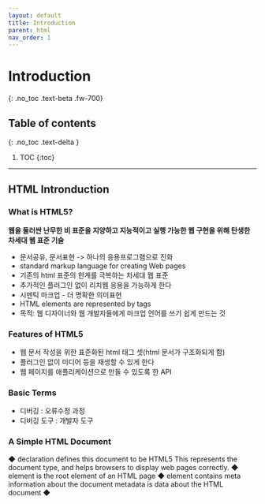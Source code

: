 ```yaml
---
layout: default
title: Introduction
parent: html
nav_order: 1
---
```


# Introduction
{: .no_toc .text-beta .fw-700}

## Table of contents
{: .no_toc .text-delta }

1. TOC
{:toc}

---

## HTML Intronduction

### What is HTML5?
**웹을 둘러싼 난무한 비 표준을 지양하고 지능적이고 실행 가능한 웹 구현을 위해 탄생한 차세대 웹 표준 기술**

* 문서공유, 문서표현 -> 하나의 응용프로그램으로 진화
* standard markup language for creating Web pages
* 기존의 html 표준의 한계를 극복하는 차세대 웹 표준 
* 추가적인 플러그인 없이 리치웹 응용을 가능하게 한다
* 시멘틱 마크업 - 더 명확한 의미표현
* HTML elements are represented by tags
* 목적: 웹 디자이너와 웹 개발자들에게 마크업 언어를 쓰기 쉽게 만드는 것

### Features of HTML5
* 웹 문서 작성을 위한 표준화된 html 태그 셋(html 문서가 구조화되게 함)
* 플러그인 없이 미디어 등을 재생할 수 있게 한다
* 웹 페이지를 애플리케이션으로 만들 수 있도록 한 API

### Basic Terms
* 디버깅 : 오류수정 과정
* 디버깅 도구 : 개발자 도구

### A Simple HTML Document
◆ <!DOCTYPE html> declaration defines this document to be HTML5
	This represents the document type, and helps browsers to display web pages correctly.
◆ <html> element is the root element of an HTML page
◆ <head> element contains meta information about the document
 	metadata is data about the HTML document
◆ <title> element specifies a title for the document
◆ <body> element contains the visible page content 
    (바디에는 높이가 없음 이미 width가 100%)
◆ <h1> element defines a large heading
◆ <p> element defines a paragraph


### Representative site
[W3C](https://html.spec.whatwg.org/multipage/)<br>
[마크업 관련 자료](http://html5doctor.com/)<br>
[쇼케이스 사이트](http://html5gallery.com/)<br>
[테스트](http://html5test.com/)<br>


